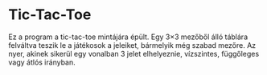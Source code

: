 # Tic-Tac-Toe

Ez a program a tic-tac-toe mintájára épült. Egy 3×3 mezőből álló táblára felváltva teszik le a játékosok a jeleiket, bármelyik még szabad mezőre.
Az nyer, akinek sikerül egy vonalban 3 jelet elhelyeznie, vízszintes, függőleges vagy átlós irányban.
